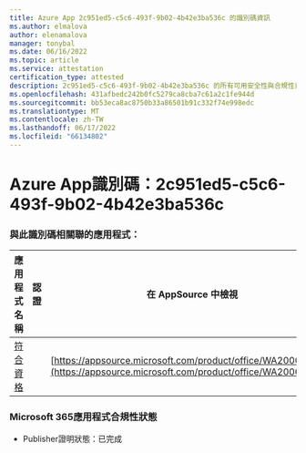 ```yaml
---
title: Azure App 2c951ed5-c5c6-493f-9b02-4b42e3ba536c 的識別碼資訊
ms.author: elmalova
author: elenamalova
manager: tonybal
ms.date: 06/16/2022
ms.topic: article
ms.service: attestation
certification_type: attested
description: 2c951ed5-c5c6-493f-9b02-4b42e3ba536c 的所有可用安全性與合規性資訊。
ms.openlocfilehash: 431afbedc242b0fc5279ca8cba7c61a2c1fe944d
ms.sourcegitcommit: bb53eca8ac8750b33a86501b91c332f74e998edc
ms.translationtype: MT
ms.contentlocale: zh-TW
ms.lasthandoff: 06/17/2022
ms.locfileid: "66134802"
---
```

# <a name="azure-app-id-2c951ed5-c5c6-493f-9b02-4b42e3ba536c"></a>Azure App識別碼：2c951ed5-c5c6-493f-9b02-4b42e3ba536c


### <a name="apps-associated-with-this-id"></a>與此識別碼相關聯的應用程式：
| **應用程式名稱** | **認證** | **在 AppSource 中檢視** |
|--------------|---------------|-----------------------|
| [符合資格](../forward/WA200002720.md) |  | [https://appsource.microsoft.com/product/office/WA200002720](https://appsource.microsoft.com/product/office/WA200002720) |

### <a name="microsoft-365-app-compliance-status"></a>Microsoft 365應用程式合規性狀態
- Publisher證明狀態：已完成
